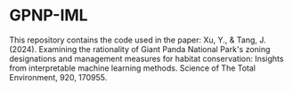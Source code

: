 # GPNP-IML
This repository contains the code used in the paper: Xu, Y., &amp; Tang, J. (2024). Examining the rationality of Giant Panda National Park's zoning designations and management measures for habitat conservation: Insights from interpretable machine learning methods. Science of The Total Environment, 920, 170955.
